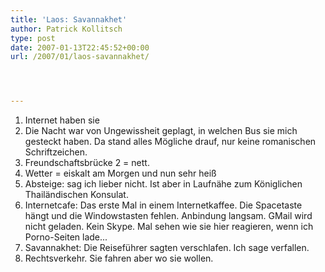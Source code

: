 ```yaml
---
title: 'Laos: Savannakhet'
author: Patrick Kollitsch
type: post
date: 2007-01-13T22:45:52+00:00
url: /2007/01/laos-savannakhet/




---
```

  1. Internet haben sie
  2. Die Nacht war von Ungewissheit geplagt, in welchen Bus sie mich gesteckt haben. Da stand alles Mögliche drauf, nur keine romanischen Schriftzeichen.
  3. Freundschaftsbrücke 2 = nett.
  4. Wetter = eiskalt am Morgen und nun sehr heiß
  5. Absteige: sag ich lieber nicht. Ist aber in Laufnähe zum Königlichen Thailändischen Konsulat.
  6. Internetcafe: Das erste Mal in einem Internetkaffee. Die Spacetaste hängt und die Windowstasten fehlen. Anbindung langsam. GMail wird nicht geladen. Kein Skype. Mal sehen wie sie hier reagieren, wenn ich Porno-Seiten lade...
  7. Savannakhet: Die Reiseführer sagten verschlafen. Ich sage verfallen.
  8. Rechtsverkehr. Sie fahren aber wo sie wollen.
